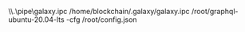 \\\\.\\pipe\\galaxy.ipc
/home/blockchain/.galaxy/galaxy.ipc
/root/graphql-ubuntu-20.04-lts -cfg /root/config.json